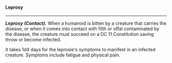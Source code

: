 
#### Leprosy

___
***Leprosy (Contact).***
When a humanoid is bitten by a creature that carries the disease, or when it comes into contact with filth or offal contaminated by the disease, the creature must succeed on a DC 11 Constitution saving throw or become infected.

It takes 1d4 days for the leprosie's symptoms to manifest in an infected creature. Symptoms include fatigue and physical pain. 